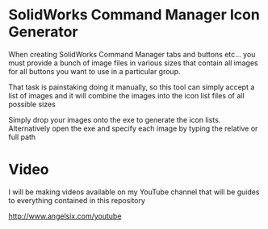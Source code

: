 # SolidWorks Command Manager Icon Generator
When creating SolidWorks Command Manager tabs and buttons etc... you must provide a bunch of image files in various sizes
that contain all images for all buttons you want to use in a particular group.

That task is painstaking doing it manually, so this tool can simply accept a list of images and it will combine
the images into the icon list files of all possible sizes

Simply drop your images onto the exe to generate the icon lists. Alternatively open the exe and specify each image by typing the relative or full path

# Video
I will be making videos available on my YouTube channel that will be guides to everything contained in this repository

http://www.angelsix.com/youtube

